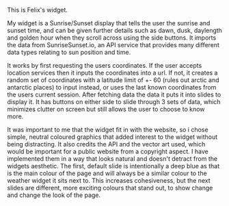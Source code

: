 This is Felix's widget.

My widget is a Sunrise/Sunset display that tells the user the sunrise and sunset time, and can be given further details such as dawn, dusk, daylength and golden hour when they scroll across using the side buttons.  It imports the data from SunriseSunset.io, an API service that provides many different data types relating to sun position and time. 

It works by first requesting the users coordinates. If the user accepts location services then it inputs the coordinates into a url. If not, it creates a random set of coordinates with a latitude limit of +- 60 (rules out arctic and antarctic places) to input instead, or uses the last known coordinates from the users current session. After fetching data the data it puts it into slides to display it. It has buttons on either side to slide through 3 sets of data, which minimizes clutter on screen but still allows the user to choose to know more.

It was important to me that the widget fit in with the website, so i chose simple, neutral coloured graphics that added interest to the widget without being distracting. It also credits the API and the vector art used, which would be important for a public website from a copyright aspect. I have implemented them in a way that looks natural and doesn't detract from the widgets aesthetic. The first, default slide is intentionally a deep blue as that is the main colour of the page and will always be a similar colour to the weather widget it sits next to. This increases cohesiveness, but the next slides are different, more exciting colours that stand out, to show change and change the look of the page.
